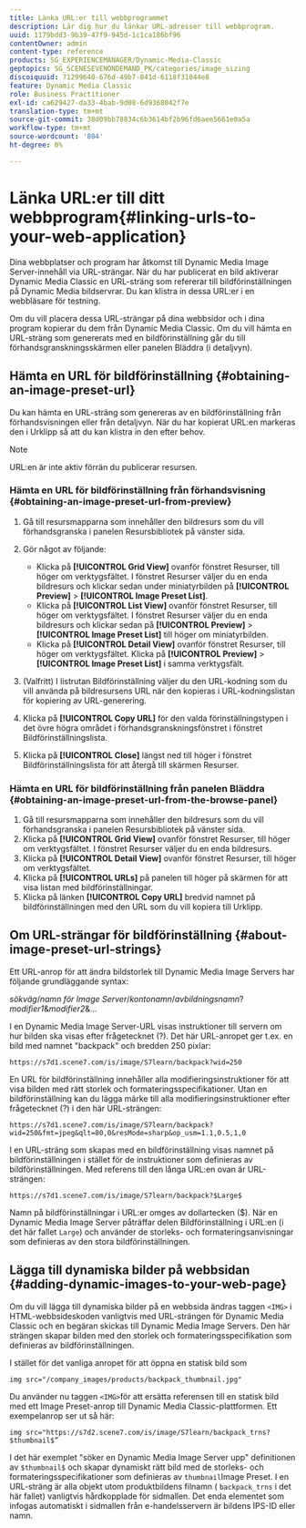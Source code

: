 ```yaml
---
title: Länka URL:er till webbprogrammet
description: Lär dig hur du länkar URL-adresser till webbprogram.
uuid: 1179bdd3-9b39-47f9-945d-1c1ca186bf96
contentOwner: admin
content-type: reference
products: SG_EXPERIENCEMANAGER/Dynamic-Media-Classic
geptopics: SG_SCENESEVENONDEMAND_PK/categories/image_sizing
discoiquuid: 71299640-676d-49b7-841d-6118f31044e8
feature: Dynamic Media Classic
role: Business Practitioner
exl-id: ca629427-da33-4bab-9d08-6d9368042f7e
translation-type: tm+mt
source-git-commit: 38d09bb78834c6b3614bf2b96fd6aee5661e0a5a
workflow-type: tm+mt
source-wordcount: '804'
ht-degree: 0%

---
```


# Länka URL:er till ditt webbprogram{#linking-urls-to-your-web-application}

Dina webbplatser och program har åtkomst till Dynamic Media Image Server-innehåll via URL-strängar. När du har publicerat en bild aktiverar Dynamic Media Classic en URL-sträng som refererar till bildförinställningen på Dynamic Media bildservrar. Du kan klistra in dessa URL:er i en webbläsare för testning.

Om du vill placera dessa URL-strängar på dina webbsidor och i dina program kopierar du dem från Dynamic Media Classic. Om du vill hämta en URL-sträng som genererats med en bildförinställning går du till förhandsgranskningsskärmen eller panelen Bläddra (i detaljvyn).

## Hämta en URL för bildförinställning {#obtaining-an-image-preset-url}

Du kan hämta en URL-sträng som genereras av en bildförinställning från förhandsvisningen eller från detaljvyn. När du har kopierat URL:en markeras den i Urklipp så att du kan klistra in den efter behov.

>[!NOTE]
>
>URL:en är inte aktiv förrän du publicerar resursen.

### Hämta en URL för bildförinställning från förhandsvisning {#obtaining-an-image-preset-url-from-preview}

1. Gå till resursmapparna som innehåller den bildresurs som du vill förhandsgranska i panelen Resursbibliotek på vänster sida.
1. Gör något av följande:

   * Klicka på **[!UICONTROL Grid View]** ovanför fönstret Resurser, till höger om verktygsfältet. I fönstret Resurser väljer du en enda bildresurs och klickar sedan under miniatyrbilden på **[!UICONTROL Preview]** > **[!UICONTROL Image Preset List]**.
   * Klicka på **[!UICONTROL List View]** ovanför fönstret Resurser, till höger om verktygsfältet. I fönstret Resurser väljer du en enda bildresurs och klickar sedan på **[!UICONTROL Preview]** > **[!UICONTROL Image Preset List]** till höger om miniatyrbilden.
   * Klicka på **[!UICONTROL Detail View]** ovanför fönstret Resurser, till höger om verktygsfältet. Klicka på **[!UICONTROL Preview]** > **[!UICONTROL Image Preset List]** i samma verktygsfält.

1. (Valfritt) I listrutan Bildförinställning väljer du den URL-kodning som du vill använda på bildresursens URL när den kopieras i URL-kodningslistan för kopiering av URL-generering.
1. Klicka på **[!UICONTROL Copy URL]** för den valda förinställningstypen i det övre högra området i förhandsgranskningsfönstret i fönstret Bildförinställningslista.
1. Klicka på **[!UICONTROL Close]** längst ned till höger i fönstret Bildförinställningslista för att återgå till skärmen Resurser.

### Hämta en URL för bildförinställning från panelen Bläddra {#obtaining-an-image-preset-url-from-the-browse-panel}

1. Gå till resursmapparna som innehåller den bildresurs som du vill förhandsgranska i panelen Resursbibliotek på vänster sida.
1. Klicka på **[!UICONTROL Grid View]** ovanför fönstret Resurser, till höger om verktygsfältet. I fönstret Resurser väljer du en enda bildresurs.
1. Klicka på **[!UICONTROL Detail View]** ovanför fönstret Resurser, till höger om verktygsfältet.
1. Klicka på **[!UICONTROL URLs]** på panelen till höger på skärmen för att visa listan med bildförinställningar.
1. Klicka på länken **[!UICONTROL Copy URL]** bredvid namnet på bildförinställningen med den URL som du vill kopiera till Urklipp.

## Om URL-strängar för bildförinställning {#about-image-preset-url-strings}

Ett URL-anrop för att ändra bildstorlek till Dynamic Media Image Servers har följande grundläggande syntax:

*sökväg*/*namn för Image Server*/*kontonamn*/*avbildningsnamn*?*modifier1*&amp;*modifier2*&amp;...

I en Dynamic Media Image Server-URL visas instruktioner till servern om hur bilden ska visas efter frågetecknet (?). Det här URL-anropet ger t.ex. en bild med namnet &quot;backpack&quot; och bredden 250 pixlar:

```as3
https://s7d1.scene7.com/is/image/S7learn/backpack?wid=250
```

En URL för bildförinställning innehåller alla modifieringsinstruktioner för att visa bilden med rätt storlek och formateringsspecifikationer. Utan en bildförinställning kan du lägga märke till alla modifieringsinstruktioner efter frågetecknet (?) i den här URL-strängen:

```as3
https://s7d1.scene7.com/is/image/S7learn/backpack?wid=250&fmt=jpeg&qlt=80,0&resMode=sharp&op_usm=1.1,0.5,1,0
```

I en URL-sträng som skapas med en bildförinställning visas namnet på bildförinställningen i stället för de instruktioner som definieras av bildförinställningen. Med referens till den långa URL:en ovan är URL-strängen:

```as3
https://s7d1.scene7.com/is/image/S7learn/backpack?$Large$
```

Namn på bildförinställningar i URL:er omges av dollartecken ($). När en Dynamic Media Image Server påträffar delen Bildförinställning i URL:en (i det här fallet `Large`) och använder de storleks- och formateringsanvisningar som definieras av den stora bildförinställningen.

## Lägga till dynamiska bilder på webbsidan {#adding-dynamic-images-to-your-web-page}

Om du vill lägga till dynamiska bilder på en webbsida ändras taggen `<IMG>` i HTML-webbsideskoden vanligtvis med URL-strängen för Dynamic Media Classic och en begäran skickas till Dynamic Media Image Servers. Den här strängen skapar bilden med den storlek och formateringsspecifikation som definieras av bildförinställningen.

I stället för det vanliga anropet för att öppna en statisk bild som

```as3
img src="/company_images/products/backpack_thumbnail.jpg"
```

Du använder nu taggen `<IMG>`för att ersätta referensen till en statisk bild med ett Image Preset-anrop till Dynamic Media Classic-plattformen. Ett exempelanrop ser ut så här:

```as3
img src="https://s7d2.scene7.com/is/image/S7learn/backpack_trns?$thumbnail$”
```

I det här exemplet &quot;söker en Dynamic Media Image Server upp&quot; definitionen av `$thumbnail$` och skapar dynamiskt rätt bild med de storleks- och formateringsspecifikationer som definieras av `thumbnail`Image Preset. I en URL-sträng är alla objekt utom produktbildens filnamn ( `backpack_trns` i det här fallet) vanligtvis hårdkopplade för sidmallen. Det enda elementet som infogas automatiskt i sidmallen från e-handelsservern är bildens IPS-ID eller namn.
